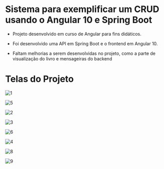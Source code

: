 # Sistema para exemplificar um CRUD usando o Angular 10 e Spring Boot

- Projeto desenvolvido em curso de Angular para fins didáticos.

- Foi desenvolvido uma API em Spring Boot e o frontend em Angular 10.

- Faltam melhorias a serem desenvolvidas no projeto, como a parte de visualização do livro e mensageiras do backend

# Telas do Projeto

![1](https://user-images.githubusercontent.com/81260083/216072949-aee0f3bf-466f-4200-9297-1b58aaa4782d.png)

![5](https://user-images.githubusercontent.com/81260083/216073832-cbcb006f-a371-47c0-873d-3e5492fee256.png)

![2](https://user-images.githubusercontent.com/81260083/216073000-329b4ea2-7695-4fd9-aa32-039443194d61.png)

![3](https://user-images.githubusercontent.com/81260083/216073022-915e048a-e226-4376-8217-95cd9d5e64d0.png)

![6](https://user-images.githubusercontent.com/81260083/216074683-e46568f5-79c5-4d90-a9f6-997253b45f2c.png)

![4](https://user-images.githubusercontent.com/81260083/216073041-edcca7ad-56b7-451a-9b2f-65403337640b.png)

![8](https://user-images.githubusercontent.com/81260083/216074917-a7496f6e-882b-41a0-8337-c73be49c401e.png)

![9](https://user-images.githubusercontent.com/81260083/216074945-1dc57462-7005-45a5-929f-56de7a6cab6e.png)

